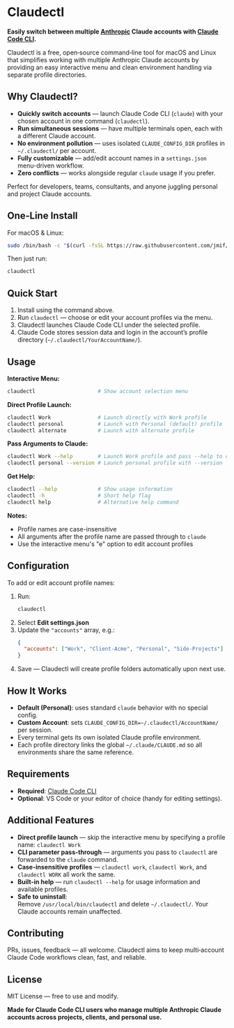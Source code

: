 # Claudectl

**Easily switch between multiple [Anthropic](https://www.anthropic.com/) Claude accounts with [Claude Code CLI](https://www.anthropic.com/claude-code).**

Claudectl is a free, open‑source command‑line tool for macOS and Linux that simplifies working with multiple Anthropic Claude accounts by providing an easy interactive menu and clean environment handling via separate profile directories.



##  Why Claudectl?

- **Quickly switch accounts** — launch Claude Code CLI (`claude`) with your chosen account in one command (`claudectl`).
- **Run simultaneous sessions** — have multiple terminals open, each with a different Claude account.
- **No environment pollution** — uses isolated `CLAUDE_CONFIG_DIR` profiles in `~/.claudectl/` per account.
- **Fully customizable** — add/edit account names in a `settings.json` menu-driven workflow.
- **Zero conflicts** — works alongside regular `claude` usage if you prefer.

Perfect for developers, teams, consultants, and anyone juggling personal and project Claude accounts.



##  One‑Line Install

For macOS & Linux:
```bash
sudo /bin/bash -c "$(curl -fsSL https://raw.githubusercontent.com/jmif/claudectl/main/install.sh)"
```

Then just run:
```bash
claudectl
```



##  Quick Start

1. Install using the command above.
2. Run `claudectl` — choose or edit your account profiles via the menu.
3. Claudectl launches Claude Code CLI under the selected profile.
4. Claude Code stores session data and login in the account’s profile directory (`~/.claudectl/YourAccountName/`).



##  Usage

**Interactive Menu:**
```bash
claudectl                    # Show account selection menu
```

**Direct Profile Launch:**
```bash
claudectl Work               # Launch directly with Work profile
claudectl personal           # Launch with Personal (default) profile
claudectl alternate          # Launch with alternate profile
```

**Pass Arguments to Claude:**
```bash
claudectl Work --help        # Launch Work profile and pass --help to claude
claudectl personal --version # Launch personal profile with --version
```

**Get Help:**
```bash
claudectl --help             # Show usage information
claudectl -h                 # Short help flag
claudectl help               # Alternative help command
```

**Notes:**
- Profile names are case-insensitive
- All arguments after the profile name are passed through to `claude`
- Use the interactive menu's "e" option to edit account profiles

##  Configuration

To add or edit account profile names:

1. Run:
   ```bash
   claudectl
   ```
2. Select **Edit settings.json**
3. Update the `"accounts"` array, e.g.:
   ```json
   {
     "accounts": ["Work", "Client-Acme", "Personal", "Side-Projects"]
   }
   ```
4. Save — Claudectl will create profile folders automatically upon next use.



##  How It Works

- **Default (Personal)**: uses standard `claude` behavior with no special config.
- **Custom Account**: sets `CLAUDE_CONFIG_DIR=~/.claudectl/AccountName/` per session.
- Every terminal gets its own isolated Claude profile environment.
- Each profile directory links the global `~/.claude/CLAUDE.md` so all environments share the same reference.



##  Requirements

- **Required**: [Claude Code CLI](https://github.com/anthropics/claude-code)
- **Optional**: VS Code or your editor of choice (handy for editing settings).



##  Additional Features

- **Direct profile launch** — skip the interactive menu by specifying a profile name: `claudectl Work`
- **CLI parameter pass-through** — arguments you pass to `claudectl` are forwarded to the `claude` command.
- **Case-insensitive profiles** — `claudectl work`, `claudectl Work`, and `claudectl WORK` all work the same.
- **Built-in help** — run `claudectl --help` for usage information and available profiles.
- **Safe to uninstall**:  
  Remove `/usr/local/bin/claudectl` and delete `~/.claudectl/`. Your Claude accounts remain unaffected.



##  Contributing

PRs, issues, feedback — all welcome. Claudectl aims to keep multi‑account Claude Code workflows clean, fast, and reliable.



##  License

MIT License — free to use and modify.



**Made for Claude Code CLI users who manage multiple Anthropic Claude accounts across projects, clients, and personal use.**
